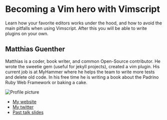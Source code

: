 # Becoming a Vim hero with Vimscript

Learn how your favorite editors works under the hood, and how to avoid the main pitfalls when using
Vimscript. After this you will be able to write plugins on your own.


## Matthias Guenther

Matthias is a coder, book writer, and common Open-Source contributor. He wrote the sweetie gem
(useful for jekyll projects), created a vim plugin. His current job is at MyHammer where he helps
the team to write more tests and delete old code. In his free time he is writing a book about the
Padrino Ruby Web Framework or baking a cake.

![Profile picture](https://github.com/euruko2012/call-for-proposals/raw/becoming-a-vim-hero-with-vimscript/profile_picture.jpg)

- [My website](http://wikimatze.de)
- [My twitter](https://twitter.com/#!/wikimatze)
- [Past talk slides](http://speakerdeck.com/u/wikimatze/)

